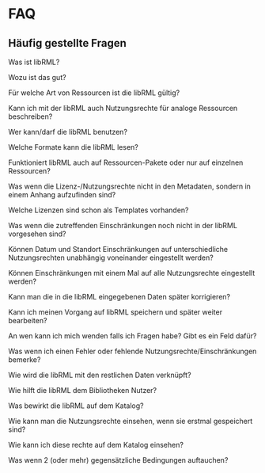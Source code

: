 # FAQ
## Häufig gestellte Fragen

Was ist libRML?

Wozu ist das gut?

Für welche Art von Ressourcen ist die libRML gültig?

Kann ich mit der libRML auch Nutzungsrechte für analoge Ressourcen beschreiben?

Wer kann/darf die libRML benutzen?

Welche Formate kann die libRML lesen?

Funktioniert libRML auch auf Ressourcen-Pakete oder nur auf einzelnen Ressourcen? 

Was wenn die Lizenz-/Nutzungsrechte nicht in den Metadaten, sondern in einem Anhang aufzufinden sind?

Welche Lizenzen sind schon als Templates vorhanden?

Was wenn die zutreffenden Einschränkungen noch nicht in der libRML vorgesehen sind?

Können Datum und Standort Einschränkungen auf unterschiedliche Nutzungsrechten unabhängig voneinander eingestellt werden?

Können Einschränkungen mit einem Mal auf alle Nutzungsrechte eingestellt werden?

Kann man die in die libRML eingegebenen Daten später korrigieren? 

Kann ich meinen Vorgang auf libRML speichern und später weiter bearbeiten? 

An wen kann ich mich wenden falls ich Fragen habe? Gibt es ein Feld dafür?

Was wenn ich einen Fehler oder fehlende Nutzungsrechte/Einschränkungen bemerke?

Wie wird die libRML mit den restlichen Daten verknüpft?

Wie hilft die libRML dem Bibliotheken Nutzer?

Was bewirkt die libRML auf dem Katalog?

Wie kann man die Nutzungsrechte einsehen, wenn sie erstmal gespeichert sind?

Wie kann ich diese rechte auf dem Katalog einsehen?

Was wenn 2 (oder mehr) gegensätzliche Bedingungen auftauchen?